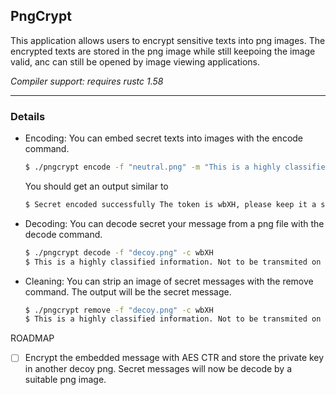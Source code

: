 ## PngCrypt

This application allows users to encrypt sensitive texts into png images. The encrypted texts are stored in the png image while still keepoing the image valid, anc can still be opened by image viewing applications.

*Compiler support: requires rustc 1.58*
___
### Details

 - Encoding: You can embed secret texts into images with the encode command.
    ```bash
    $ ./pngcrypt encode -f "neutral.png" -m "This is a highly classified information. Not to be transmited on public channels." --output-file "decoy.png"
    ```
	  You should get an output similar to
	  ```bash
    $ Secret encoded successfully The token is wbXH, please keep it a secret. It will be used for decoding your message.
    ```

- Decoding: You can decode secret your message from a png file with the decode command.
    ```bash
    $ ./pngcrypt decode -f "decoy.png" -c wbXH
    $ This is a highly classified information. Not to be transmited on public channels. 
    ```

- Cleaning: You can strip an image of secret messages with the remove command. The output will be the secret message.
    ```bash
    $ ./pngcrypt remove -f "decoy.png" -c wbXH
    $ This is a highly classified information. Not to be transmited on public channels. 
    ```
ROADMAP

 - [ ] Encrypt the embedded message with AES CTR and store the private key in another decoy png. Secret messages will now be decode by a suitable png image.
